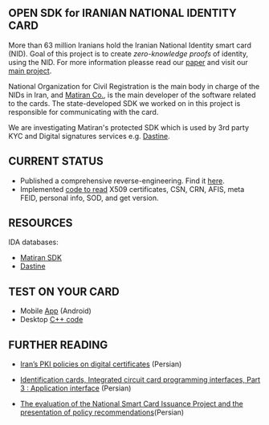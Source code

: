 ## **OPEN SDK for IRANIAN NATIONAL IDENTITY CARD**

More than 63 million Iranians hold the Iranian National Identity smart card (NID).
Goal of this project is to create _zero-knowledge proofs_ of identity, using the NID. For more information pleasse read our [paper](https://docs.google.com/document/d/18kjUKhLuJ0IfRMrl2NZBXwipya2fKVqmXfLsZpZE9bQ/) and visit our [main project](https://github.com/Iranians-Vote-Digital-Democracy).

National Organization for Civil Registration is the main body in charge of the NIDs in Iran, and [Matiran Co.](https://www.linkedin.com/company/matiran/about/), is the main developer of the software related to the cards. The state-developed SDK we worked on in this project is responsible for communicating with the card.

We are investigating Matiran's protected SDK which is used by 3rd party KYC and Digital signatures services e.g. [Dastine](pki.co.ir).

## **CURRENT STATUS**

- Published a comprehensive reverse-engineering. Find it [here](./docs/Report.md).
- Implemented [code to read](./src/read/) X509 certificates, CSN, CRN, AFIS, meta FEID, personal info, SOD, and get version.
     
## **RESOURCES**

IDA databases:
- [Matiran SDK](./matiran-sdk/MDAS_IDB_10.04.2025.zip)  
- [Dastine](./dastine/Dastine.exe.i64.zip)

## **TEST ON YOUR CARD**

- Mobile [App](https://github.com/Iranians-Vote-Digital-Democracy/appinid) (Android)
- Desktop [C++ code](./src/)

## **FURTHER READING**

- [Iran’s PKI policies on digital certificates](https://drive.google.com/file/d/1V3SLn3pa-fy2uBMsOLw4NEWzHKZSb0uQ/view?usp=drive_link) (Persian)

- [Identification cards, Integrated circuit card programming interfaces, Part 3 : Application interface](https://shaghool.ir/Files/services-16386-3.pdf) (Persian)

- [The evaluation of the National Smart Card Issuance Project and the presentation of policy recommendations](https://www.sid.ir/fileserver/pf/majles/17269.pdf)(Persian)

